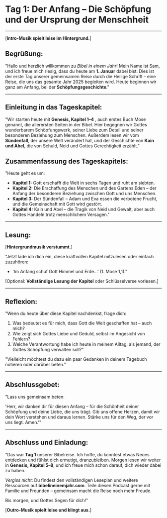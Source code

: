# Tag 1: Der Anfang – Die Schöpfung und der Ursprung der Menschheit

---

[**Intro-Musik spielt leise im Hintergrund.**]  

## Begrüßung:

"Hallo und herzlich willkommen zu *Bibel in einem Jahr*! Mein Name ist Sam, und ich freue mich riesig, dass du heute am **1. Januar** dabei bist. Dies ist der erste Tag unserer gemeinsamen Reise durch die Heilige Schrift – eine Reise, die uns das gesamte Jahr 2025 begleiten wird. Heute beginnen wir ganz am Anfang, bei der **Schöpfungsgeschichte**."  

---

## Einleitung in das Tageskapitel: 

"Wir starten heute mit **Genesis, Kapitel 1–4** , auch erstes Buch Mose genannt, die allerersten Seiten in der Bibel. Hier begegnen wir Gottes wunderbarem Schöpfungswerk, seiner Liebe zum Detail und seiner besonderen Beziehung zum Menschen. Außerdem lesen wir vom **Sündenfall**, der unsere Welt verändert hat, und der Geschichte von **Kain und Abel**, die von Schuld, Neid und Gottes Gerechtigkeit erzählt."  

## Zusammenfassung des Tageskapitels: 

"Heute geht es um:  

- **Kapitel 1:** Gott erschafft die Welt in sechs Tagen und ruht am siebten.  
- **Kapitel 2:** Die Erschaffung des Menschen und des Gartens Eden – der Anfang der besonderen Beziehung zwischen Gott und uns Menschen.  
- **Kapitel 3:** Der Sündenfall – Adam und Eva essen die verbotene Frucht, und die Gemeinschaft mit Gott wird gestört.  
- **Kapitel 4:** Kain und Abel – die Tragik von Neid und Gewalt, aber auch Gottes Handeln trotz menschlichem Versagen."  

---

## Lesung:

[**Hintergrundmusik verstummt.**]  

"Jetzt lade ich dich ein, diese kraftvollen Kapitel mitzulesen oder einfach zuzuhören:  

- 'Im Anfang schuf Gott Himmel und Erde...' (1. Mose 1,1)."  

[Optional: **Vollständige Lesung der Kapitel** oder Schlüsselverse vorlesen.]  

---

## Reflexion:

"Wenn du heute über diese Kapitel nachdenkst, frage dich:  

1. Was bedeutet es für mich, dass Gott die Welt geschaffen hat – auch mich?  
2. Wie zeigt sich Gottes Liebe und Geduld, selbst im Angesicht von Fehlern?  
3. Welche Verantwortung habe ich heute in meinem Alltag, als jemand, der Gottes Schöpfung verwalten soll?"  

"Vielleicht möchtest du dazu ein paar Gedanken in deinem Tagebuch notieren oder darüber beten."  

---

## Abschlussgebet:  

"Lass uns gemeinsam beten:  

'Herr, wir danken dir für diesen Anfang – für die Schönheit deiner Schöpfung und deine Liebe, die uns trägt. Gib uns offene Herzen, damit wir dein Wort verstehen und daraus lernen. Stärke uns für den Weg, der vor uns liegt. Amen.'"  

---

## Abschluss und Einladung: 

"Das war **Tag 1** unserer Bibelreise. Ich hoffe, du konntest etwas Neues entdecken und fühlst dich ermutigt, dranzubleiben. Morgen lesen wir weiter in **Genesis, Kapitel 5–8**, und ich freue mich schon darauf, dich wieder dabei zu haben.  

*Vergiss nicht*: Du findest den vollständigen Leseplan und weitere Ressourcen auf **bibelineinemjahr.com**. Teile diesen Podcast gerne mit Familie und Freunden – gemeinsam macht die Reise noch mehr Freude.  

Bis morgen, und Gottes Segen für dich!"  

[**Outro-Musik spielt leise und klingt aus.**]  
